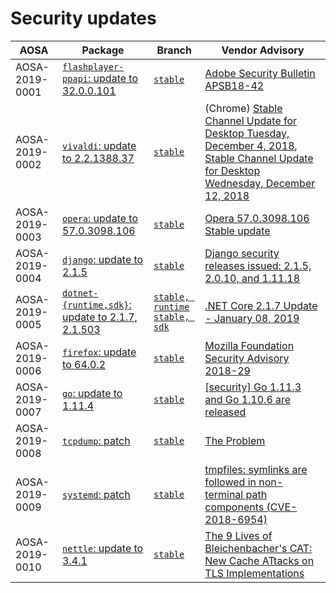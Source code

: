 <!-- TITLE: List of announced AOSAs (2019) -->
<!-- SUBTITLE: Security updates for 2019 -->

# Security updates

| AOSA | Package | Branch | Vendor Advisory |
| --- | --- | --- | --- |
| AOSA-2019-0001 | [`flashplayer-ppapi`: update to 32.0.0.101](https://github.com/AOSC-Dev/aosc-os-abbs/issues/1529) | [`stable`](https://github.com/AOSC-Dev/aosc-os-abbs/commit/95ded0e87c7921c736083681be91b4b785356617) | [Adobe Security Bulletin APSB18-42](https://helpx.adobe.com/security/products/flash-player/apsb18-42.html) |
| AOSA-2019-0002 | [`vivaldi`: update to 2.2.1388.37](https://github.com/AOSC-Dev/aosc-os-abbs/issues/1539) | [`stable`](https://github.com/AOSC-Dev/aosc-os-abbs/commit/65a2185e775d3ea7747067ba6b48157fcde993b3) | (Chrome) [Stable Channel Update for Desktop Tuesday, December 4, 2018](https://chromereleases.googleblog.com/2018/12/stable-channel-update-for-desktop.html), [Stable Channel Update for Desktop Wednesday, December 12, 2018](https://chromereleases.googleblog.com/2018/12/stable-channel-update-for-desktop_12.html) |
| AOSA-2019-0003 | [`opera`: update to 57.0.3098.106](https://github.com/AOSC-Dev/aosc-os-abbs/issues/1565) | [`stable`](https://github.com/AOSC-Dev/aosc-os-abbs/commit/c610f4aefaa1a82167568d49ccd905ded2aebcb2) | [Opera 57.0.3098.106 Stable update](https://blogs.opera.com/desktop/2018/12/opera-57-0-3098-106-stable-update/) |
| AOSA-2019-0004 | [`django`: update to 2.1.5](https://github.com/AOSC-Dev/aosc-os-abbs/issues/1568) | [`stable`](https://github.com/AOSC-Dev/aosc-os-abbs/commit/7ea0a9a4ffa88914e82465e4e2d348026ceedfb4) | [Django security releases issued: 2.1.5, 2.0.10, and 1.11.18](https://www.djangoproject.com/weblog/2019/jan/04/security-releases/) |
| AOSA-2019-0005 | [`dotnet-{runtime,sdk}`: update to 2.1.7, 2.1.503](https://github.com/AOSC-Dev/aosc-os-abbs/issues/1588) | [`stable, runtime`](https://github.com/AOSC-Dev/aosc-os-abbs/commit/fec5605893dfe8310f6dc548c19419d3e85ff761) [`stable, sdk`](https://github.com/AOSC-Dev/aosc-os-abbs/commit/9be452a81affb26d5002b8f1f4a6fc1ba77b036b) | [.NET Core 2.1.7 Update - January 08, 2019](https://github.com/dotnet/core/blob/master/release-notes/2.1/2.1.7/2.1.7.md) |
| AOSA-2019-0006 | [`firefox`: update to 64.0.2](https://github.com/AOSC-Dev/aosc-os-abbs/issues/1536) | [`stable`](https://github.com/AOSC-Dev/aosc-os-abbs/commit/19c2601c44671478f2f253828ed8c5bb366f23e8) | [Mozilla Foundation Security Advisory 2018-29](https://www.mozilla.org/en-US/security/advisories/mfsa2018-29/) |
| AOSA-2019-0007 | [`go`: update to 1.11.4](https://github.com/AOSC-Dev/aosc-os-abbs/issues/1537) | [`stable`](https://github.com/AOSC-Dev/aosc-os-abbs/commit/0cbe8cfd48fbb510060502c61517af6c97b6af24) | [\[security\] Go 1.11.3 and Go 1.10.6 are released](https://groups.google.com/forum/#!topic/golang-announce/Kw31K8G7Fi0) |
| AOSA-2019-0008 | [`tcpdump`: patch](https://github.com/AOSC-Dev/aosc-os-abbs/issues/1547) | [`stable`](https://github.com/AOSC-Dev/aosc-os-abbs/commit/fd35c4a096733f4c8a4c9f7e1951db77b9cb1766) | [The Problem](https://github.com/zyingp/temp/blob/master/tcpdump.md) |
| AOSA-2019-0009 | [`systemd`: patch](https://github.com/AOSC-Dev/aosc-os-abbs/issues/1559) | [`stable`](https://github.com/AOSC-Dev/aosc-os-abbs/commit/f51ebd49f6898eeea81327f7a70b201389c8429f) | [tmpfiles: symlinks are followed in non-terminal path components (CVE-2018-6954)](https://github.com/systemd/systemd/issues/7986) |
| AOSA-2019-0010 | [`nettle`: update to 3.4.1](https://github.com/AOSC-Dev/aosc-os-abbs/issues/1560) | [`stable`](https://github.com/AOSC-Dev/aosc-os-abbs/commit/5fc42739bea01fb1e2fe0d7ae42a158aefd3a8a6) | [The 9 Lives of Bleichenbacher's CAT: New Cache ATtacks on TLS Implementations](https://eyalro.net/project/cat/) |
